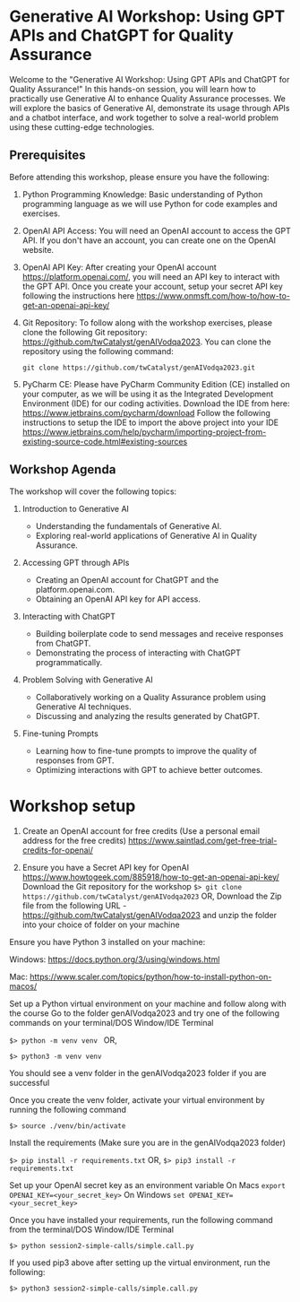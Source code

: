 # Generative AI Workshop: Using GPT APIs and ChatGPT for Quality Assurance

Welcome to the "Generative AI Workshop: Using GPT APIs and ChatGPT for Quality Assurance!" In this hands-on session, you will learn how to practically use Generative AI to enhance Quality Assurance processes. We will explore the basics of Generative AI, demonstrate its usage through APIs and a chatbot interface, and work together to solve a real-world problem using these cutting-edge technologies.

## Prerequisites

Before attending this workshop, please ensure you have the following:

1.  Python Programming Knowledge: Basic understanding of Python programming language as we will use Python for code examples and exercises.


2.  OpenAI API Access: You will need an OpenAI account to access the GPT API. If you don't have an account, you can create one on the OpenAI website.


3.  OpenAI API Key: After creating your OpenAI account https://platform.openai.com/, you will need an API key to interact with the GPT API. Once you create your account, setup your secret API key following the instructions here https://www.onmsft.com/how-to/how-to-get-an-openai-api-key/ 


4.  Git Repository: To follow along with the workshop exercises, please clone the following Git repository: <https://github.com/twCatalyst/genAIVodqa2023>. You can clone the repository using the following command:

    `git clone https://github.com/twCatalyst/genAIVodqa2023.git`


5. PyCharm CE: Please have PyCharm Community Edition (CE) installed on your computer, as we will be using it as the Integrated Development Environment (IDE) for our coding activities. Download the IDE from here: https://www.jetbrains.com/pycharm/download
Follow the following instructions to setup the IDE to import the above project into your IDE
https://www.jetbrains.com/help/pycharm/importing-project-from-existing-source-code.html#existing-sources


## Workshop Agenda

The workshop will cover the following topics:

1.  Introduction to Generative AI

    -   Understanding the fundamentals of Generative AI.
    -   Exploring real-world applications of Generative AI in Quality Assurance.


2.  Accessing GPT through APIs

    -   Creating an OpenAI account for ChatGPT and the platform.openai.com.
    -   Obtaining an OpenAI API key for API access.


3.  Interacting with ChatGPT

    -   Building boilerplate code to send messages and receive responses from ChatGPT.
    -   Demonstrating the process of interacting with ChatGPT programmatically.


4.  Problem Solving with Generative AI

    -   Collaboratively working on a Quality Assurance problem using Generative AI techniques.
    -   Discussing and analyzing the results generated by ChatGPT.


5.  Fine-tuning Prompts

    -   Learning how to fine-tune prompts to improve the quality of responses from GPT.
    -   Optimizing interactions with GPT to achieve better outcomes.

# Workshop setup

1. Create an OpenAI account for free credits (Use a personal email address for the free credits)
https://www.saintlad.com/get-free-trial-credits-for-openai/

2. Ensure you have a Secret API key for OpenAI
https://www.howtogeek.com/885918/how-to-get-an-openai-api-key/
Download the Git repository for the workshop
```$> git clone https://github.com/twCatalyst/genAIVodqa2023```
OR,
Download the Zip file from the following URL - https://github.com/twCatalyst/genAIVodqa2023 and unzip the folder into your choice of folder on your machine

Ensure you have Python 3 installed on your machine:

Windows:
https://docs.python.org/3/using/windows.html

Mac:
https://www.scaler.com/topics/python/how-to-install-python-on-macos/

Set up a Python virtual environment on your machine and follow along with the course
Go to the folder genAIVodqa2023 and try one of the following commands on your terminal/DOS Window/IDE Terminal

```$> python -m venv venv ```
OR,

```$> python3 -m venv venv```

You should see a venv folder in the genAIVodqa2023 folder if you are successful

Once you create the venv folder, activate your virtual environment by running the following command

```$> source ./venv/bin/activate ```
 
Install the requirements (Make sure you are in the genAIVodqa2023 folder)
		
```$> pip install -r requirements.txt```
		OR, 
```$> pip3 install -r requirements.txt```

Set up your OpenAI secret key as an environment variable
On Macs
```export OPENAI_KEY=<your_secret_key>```
On Windows
```set OPENAI_KEY=<your_secret_key>```

Once you have installed your requirements, run the following command from the terminal/DOS Window/IDE Terminal

```$> python session2-simple-calls/simple.call.py```

If you used pip3 above after setting up the virtual environment, run the following:

```$> python3 session2-simple-calls/simple.call.py```
 